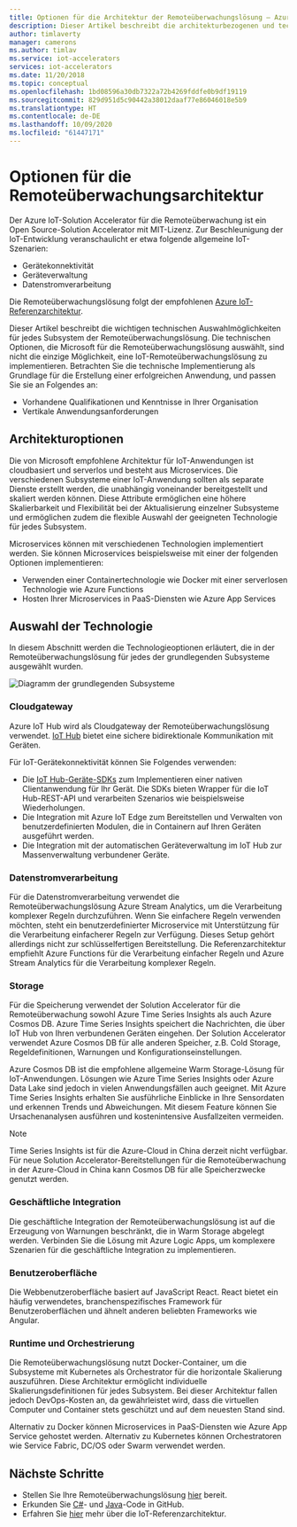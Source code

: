```yaml
---
title: Optionen für die Architektur der Remoteüberwachungslösung – Azure | Microsoft-Dokumentation
description: Dieser Artikel beschreibt die architekturbezogenen und technischen Auswahlmöglichkeiten für die Remoteüberwachung.
author: timlaverty
manager: camerons
ms.author: timlav
ms.service: iot-accelerators
services: iot-accelerators
ms.date: 11/20/2018
ms.topic: conceptual
ms.openlocfilehash: 1bd08596a30db7322a72b4269fddfe0b9df19119
ms.sourcegitcommit: 829d951d5c90442a38012daaf77e86046018e5b9
ms.translationtype: HT
ms.contentlocale: de-DE
ms.lasthandoff: 10/09/2020
ms.locfileid: "61447171"
---
```

# <a name="remote-monitoring-architectural-choices"></a>Optionen für die Remoteüberwachungsarchitektur

Der Azure IoT-Solution Accelerator für die Remoteüberwachung ist ein Open Source-Solution Accelerator mit MIT-Lizenz. Zur Beschleunigung der IoT-Entwicklung veranschaulicht er etwa folgende allgemeine IoT-Szenarien:

- Gerätekonnektivität
- Geräteverwaltung
- Datenstromverarbeitung

Die Remoteüberwachungslösung folgt der empfohlenen [Azure IoT-Referenzarchitektur](https://aka.ms/iotrefarchitecture).

Dieser Artikel beschreibt die wichtigen technischen Auswahlmöglichkeiten für jedes Subsystem der Remoteüberwachungslösung. Die technischen Optionen, die Microsoft für die Remoteüberwachungslösung auswählt, sind nicht die einzige Möglichkeit, eine IoT-Remoteüberwachungslösung zu implementieren. Betrachten Sie die technische Implementierung als Grundlage für die Erstellung einer erfolgreichen Anwendung, und passen Sie sie an Folgendes an:

- Vorhandene Qualifikationen und Kenntnisse in Ihrer Organisation
- Vertikale Anwendungsanforderungen

## <a name="architectural-choices"></a>Architekturoptionen

Die von Microsoft empfohlene Architektur für IoT-Anwendungen ist cloudbasiert und serverlos und besteht aus Microservices. Die verschiedenen Subsysteme einer IoT-Anwendung sollten als separate Dienste erstellt werden, die unabhängig voneinander bereitgestellt und skaliert werden können. Diese Attribute ermöglichen eine höhere Skalierbarkeit und Flexibilität bei der Aktualisierung einzelner Subsysteme und ermöglichen zudem die flexible Auswahl der geeigneten Technologie für jedes Subsystem.

Microservices können mit verschiedenen Technologien implementiert werden. Sie können Microservices beispielsweise mit einer der folgenden Optionen implementieren:

- Verwenden einer Containertechnologie wie Docker mit einer serverlosen Technologie wie Azure Functions
- Hosten Ihrer Microservices in PaaS-Diensten wie Azure App Services

## <a name="technology-choices"></a>Auswahl der Technologie

In diesem Abschnitt werden die Technologieoptionen erläutert, die in der Remoteüberwachungslösung für jedes der grundlegenden Subsysteme ausgewählt wurden.

![Diagramm der grundlegenden Subsysteme](./media/iot-accelerators-remote-monitoring-architectural-choices/subsystem.png)

### <a name="cloud-gateway"></a>Cloudgateway

Azure IoT Hub wird als Cloudgateway der Remoteüberwachungslösung verwendet. [IoT Hub](https://azure.microsoft.com/services/iot-hub/) bietet eine sichere bidirektionale Kommunikation mit Geräten.

Für IoT-Gerätekonnektivität können Sie Folgendes verwenden:

- Die [IoT Hub-Geräte-SDKs](../iot-hub/iot-hub-devguide-sdks.md#azure-iot-hub-device-sdks) zum Implementieren einer nativen Clientanwendung für Ihr Gerät. Die SDKs bieten Wrapper für die IoT Hub-REST-API und verarbeiten Szenarios wie beispielsweise Wiederholungen.
- Die Integration mit Azure IoT Edge zum Bereitstellen und Verwalten von benutzerdefinierten Modulen, die in Containern auf Ihren Geräten ausgeführt werden.
- Die Integration mit der automatischen Geräteverwaltung im IoT Hub zur Massenverwaltung verbundener Geräte.

### <a name="stream-processing"></a>Datenstromverarbeitung

Für die Datenstromverarbeitung verwendet die Remoteüberwachungslösung Azure Stream Analytics, um die Verarbeitung komplexer Regeln durchzuführen. Wenn Sie einfachere Regeln verwenden möchten, steht ein benutzerdefinierter Microservice mit Unterstützung für die Verarbeitung einfacherer Regeln zur Verfügung. Dieses Setup gehört allerdings nicht zur schlüsselfertigen Bereitstellung. Die Referenzarchitektur empfiehlt Azure Functions für die Verarbeitung einfacher Regeln und Azure Stream Analytics für die Verarbeitung komplexer Regeln.

### <a name="storage"></a>Storage

Für die Speicherung verwendet der Solution Accelerator für die Remoteüberwachung sowohl Azure Time Series Insights als auch Azure Cosmos DB. Azure Time Series Insights speichert die Nachrichten, die über IoT Hub von Ihren verbundenen Geräten eingehen. Der Solution Accelerator verwendet Azure Cosmos DB für alle anderen Speicher, z.B. Cold Storage, Regeldefinitionen, Warnungen und Konfigurationseinstellungen.

Azure Cosmos DB ist die empfohlene allgemeine Warm Storage-Lösung für IoT-Anwendungen. Lösungen wie Azure Time Series Insights oder Azure Data Lake sind jedoch in vielen Anwendungsfällen auch geeignet. Mit Azure Time Series Insights erhalten Sie ausführliche Einblicke in Ihre Sensordaten und erkennen Trends und Abweichungen. Mit diesem Feature können Sie Ursachenanalysen ausführen und kostenintensive Ausfallzeiten vermeiden.

> [!NOTE]
> Time Series Insights ist für die Azure-Cloud in China derzeit nicht verfügbar. Für neue Solution Accelerator-Bereitstellungen für die Remoteüberwachung in der Azure-Cloud in China kann Cosmos DB für alle Speicherzwecke genutzt werden.

### <a name="business-integration"></a>Geschäftliche Integration

Die geschäftliche Integration der Remoteüberwachungslösung ist auf die Erzeugung von Warnungen beschränkt, die in Warm Storage abgelegt werden. Verbinden Sie die Lösung mit Azure Logic Apps, um komplexere Szenarien für die geschäftliche Integration zu implementieren.

### <a name="user-interface"></a>Benutzeroberfläche

Die Webbenutzeroberfläche basiert auf JavaScript React. React bietet ein häufig verwendetes, branchenspezifisches Framework für Benutzeroberflächen und ähnelt anderen beliebten Frameworks wie Angular.

### <a name="runtime-and-orchestration"></a>Runtime und Orchestrierung

Die Remoteüberwachungslösung nutzt Docker-Container, um die Subsysteme mit Kubernetes als Orchestrator für die horizontale Skalierung auszuführen. Diese Architektur ermöglicht individuelle Skalierungsdefinitionen für jedes Subsystem. Bei dieser Architektur fallen jedoch DevOps-Kosten an, da gewährleistet wird, dass die virtuellen Computer und Container stets geschützt und auf dem neuesten Stand sind.

Alternativ zu Docker können Microservices in PaaS-Diensten wie Azure App Service gehostet werden. Alternativ zu Kubernetes können Orchestratoren wie Service Fabric, DC/OS oder Swarm verwendet werden.

## <a name="next-steps"></a>Nächste Schritte

* Stellen Sie Ihre Remoteüberwachungslösung [hier](https://www.azureiotsolutions.com/) bereit.
* Erkunden Sie [C#](https://github.com/Azure/azure-iot-pcs-remote-monitoring-dotnet/)- und [Java](https://github.com/Azure/azure-iot-pcs-remote-monitoring-java/)-Code in GitHub.  
* Erfahren Sie [hier](https://aka.ms/iotrefarchitecture) mehr über die IoT-Referenzarchitektur.
